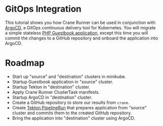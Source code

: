 GitOps Integration
==================

This tutorial shows you how Crane Runner can be used in conjunction with
[ArgoCD](https://argo-cd.readthedocs.io/en/stable/), a GitOps continuous
delivery tool for Kubernetes. You will migrate a simple stateless 
[PHP Guestbook application](https://kubernetes.io/docs/tutorials/stateless-application/guestbook/),
except this time you will commit the changes to a GitHub repository and onboard
the application into ArgoCD.

# Roadmap

* Start up "source" and "destination" clusters in minikube.
* Startup Guestbook application in "source" cluster.
* Startup Tekton in "destination" cluster.
* Apply Crane Runner ClusterTask manifests.
* Startup ArgoCD in "destination" cluster.
* Create a GitHub repository to store our results from `crane`.
* Create [Tekton PipelineRun](https://kubernetes.io/docs/tutorials/stateless-application/guestbook/)
    that prepares application from "source" cluster and commits them to the
    created GitHub repository.
* Bring the application into "destination" cluster using ArgoCD.
